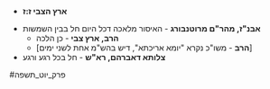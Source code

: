 - **ארץ הצבי ז:ז**
* **אבנ"ז, מהר"ם מרוטנבורג** - האיסור מלאכה דכל היום חל בבין השמשות
	* **הרב, ארץ צבי** - כן הלכה
	* \[**הרב** - משו"כ נקרא "יומא אריכתא", דיש בהש"מ אחת לשני ימים\]
* **צלותא דאברהם, רא"ש** - חל בכל רגע ורגע

#פרק_יוט_תשפה